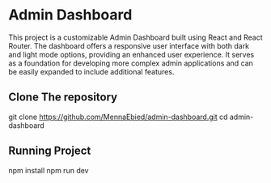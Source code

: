 # Admin Dashboard

This project is a customizable Admin Dashboard built using React and React Router. The dashboard offers a responsive user interface with both dark and light mode options, providing an enhanced user experience. It serves as a foundation for developing more complex admin applications and can be easily expanded to include additional features.

## Clone The repository
git clone https://github.com/MennaEbied/admin-dashboard.git
cd admin-dashboard

## Running Project
npm install
npm run dev
